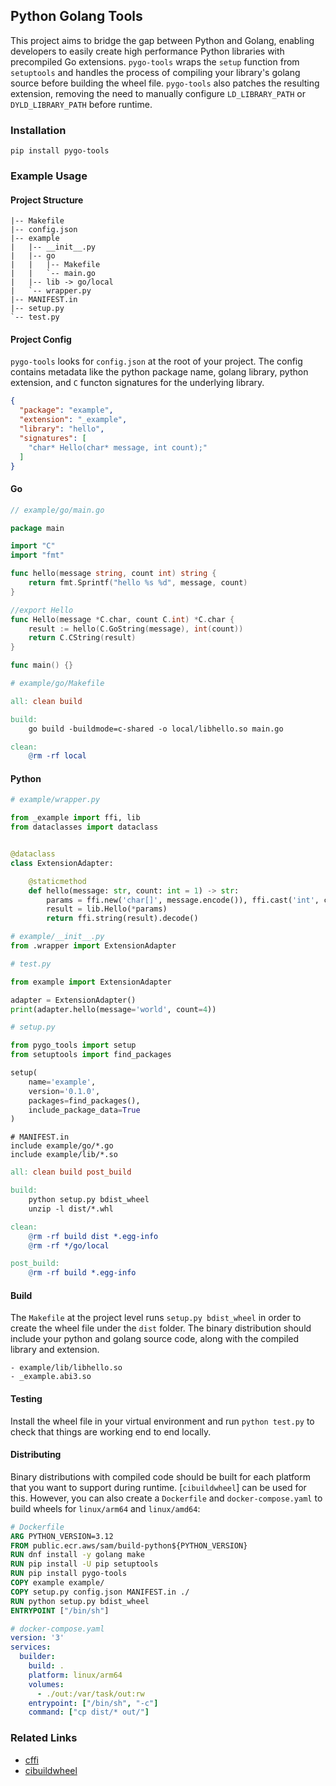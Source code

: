 ## Python Golang Tools

This project aims to bridge the gap between Python and Golang, enabling developers to easily create high performance Python
libraries with precompiled Go extensions. `pygo-tools` wraps the `setup` function from `setuptools` and handles the process
of compiling your library's golang source before building the wheel file. `pygo-tools` also patches the resulting extension,
removing the need to manually configure `LD_LIBRARY_PATH` or `DYLD_LIBRARY_PATH` before runtime.

### Installation
```shell
pip install pygo-tools
```

### Example Usage
#### Project Structure
```text
|-- Makefile
|-- config.json
|-- example
|   |-- __init__.py
|   |-- go
|   |   |-- Makefile
|   |   `-- main.go
|   |-- lib -> go/local
|   `-- wrapper.py
|-- MANIFEST.in
|-- setup.py
`-- test.py
```

#### Project Config
`pygo-tools` looks for `config.json` at the root of your project. The config contains metadata like the python package name,
golang library, python extension, and `C` functon signatures for the underlying library.
```json
{
  "package": "example",
  "extension": "_example",
  "library": "hello",
  "signatures": [
    "char* Hello(char* message, int count);"
  ]
}
```

#### Go
```go
// example/go/main.go

package main

import "C"
import "fmt"

func hello(message string, count int) string {
	return fmt.Sprintf("hello %s %d", message, count)
}

//export Hello
func Hello(message *C.char, count C.int) *C.char {
	result := hello(C.GoString(message), int(count))
	return C.CString(result)
}

func main() {}
```

```makefile
# example/go/Makefile

all: clean build

build:
	go build -buildmode=c-shared -o local/libhello.so main.go

clean:
	@rm -rf local
```

#### Python
```python
# example/wrapper.py

from _example import ffi, lib
from dataclasses import dataclass


@dataclass
class ExtensionAdapter:

    @staticmethod
    def hello(message: str, count: int = 1) -> str:
        params = ffi.new('char[]', message.encode()), ffi.cast('int', count)
        result = lib.Hello(*params)
        return ffi.string(result).decode()
```

```python
# example/__init__.py
from .wrapper import ExtensionAdapter
```

```python
# test.py

from example import ExtensionAdapter

adapter = ExtensionAdapter()
print(adapter.hello(message='world', count=4))
```

```python
# setup.py

from pygo_tools import setup
from setuptools import find_packages

setup(
    name='example',
    version='0.1.0',
    packages=find_packages(),
    include_package_data=True
)
```

```text
# MANIFEST.in
include example/go/*.go
include example/lib/*.so
```

```makefile
all: clean build post_build

build:
	python setup.py bdist_wheel
	unzip -l dist/*.whl

clean:
	@rm -rf build dist *.egg-info
	@rm -rf */go/local

post_build:
	@rm -rf build *.egg-info
```

#### Build
The `Makefile` at the project level runs `setup.py bdist_wheel` in order to create the wheel file under the `dist` folder.
The binary distribution should include your python and golang source code, along with the compiled library and extension.
```text
- example/lib/libhello.so
- _example.abi3.so
```

#### Testing
Install the wheel file in your virtual environment and run `python test.py` to check that things are working end to end locally.

#### Distributing
Binary distributions with compiled code should be built for each platform that you want to support during runtime. [`cibuildwheel`]
can be used for this. However, you can also create a `Dockerfile` and `docker-compose.yaml` to build wheels for `linux/arm64`
and `linux/amd64`:

```dockerfile
# Dockerfile
ARG PYTHON_VERSION=3.12
FROM public.ecr.aws/sam/build-python${PYTHON_VERSION}
RUN dnf install -y golang make
RUN pip install -U pip setuptools
RUN pip install pygo-tools
COPY example example/
COPY setup.py config.json MANIFEST.in ./
RUN python setup.py bdist_wheel
ENTRYPOINT ["/bin/sh"]
```

```yaml
# docker-compose.yaml
version: '3'
services:
  builder:
    build: .
    platform: linux/arm64
    volumes:
      - ./out:/var/task/out:rw
    entrypoint: ["/bin/sh", "-c"]
    command: ["cp dist/* out/"]
```

### Related Links
- [cffi]
- [cibuildwheel]

[cffi]: https://cffi.readthedocs.io
[cibuildwheel]: https://cibuildwheel.readthedocs.io

